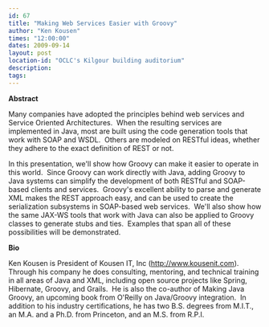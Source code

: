 ```yaml
---
id: 67
title: "Making Web Services Easier with Groovy"
author: "Ken Kousen"
times: "12:00:00"
dates: 2009-09-14
layout: post
location-id: "OCLC's Kilgour building auditorium"  
description: 
tags: 
---
```

 **Abstract**

Many companies have adopted the principles behind web services and Service Oriented Architectures.&nbsp; When the resulting services are implemented in Java, most are built using the code generation tools that work with SOAP and WSDL.&nbsp; Others are modeled on RESTful ideas, whether they adhere to the exact definition of REST or not.  
  
In this presentation, we'll show how Groovy can make it easier to operate in this world.&nbsp; Since Groovy can work directly with Java, adding Groovy to Java systems can simplify the development of both RESTful and SOAP-based clients and services.&nbsp; Groovy's excellent ability to parse and generate XML makes the REST approach easy, and can be used to create the serialization subsystems in SOAP-based web services.&nbsp; We'll also show how the same JAX-WS tools that work with Java can also be applied to Groovy classes to generate stubs and ties.&nbsp; Examples that span all of these possibilities will be demonstrated.

**Bio**

Ken Kousen is President of Kousen IT, Inc (http://www.kousenit.com).&nbsp; Through his company he does consulting, mentoring, and technical training in all areas of Java and XML, including open source projects like Spring, Hibernate, Groovy, and Grails.&nbsp; He is also the co-author of Making Java Groovy, an upcoming book from O'Reilly on Java/Groovy integration.&nbsp; In addition to his industry certifications, he has two B.S. degrees from M.I.T., an M.A. and a Ph.D. from Princeton, and an M.S. from R.P.I.

